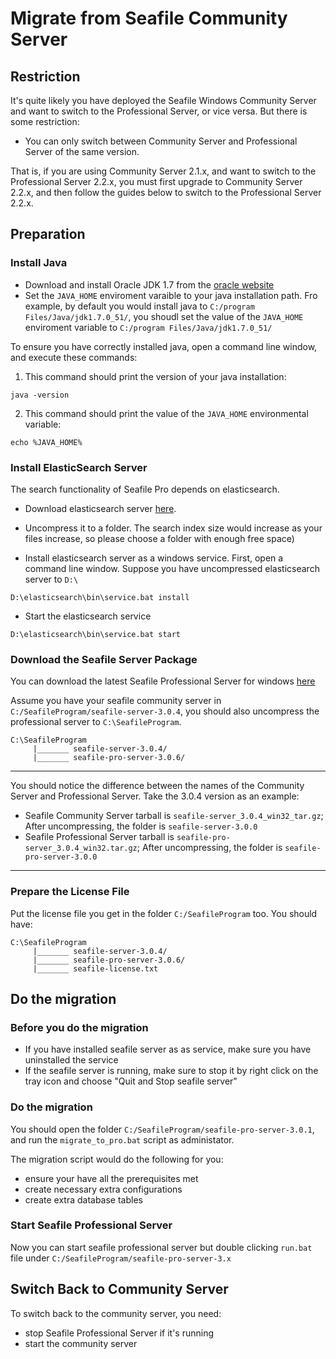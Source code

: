# Migrate from Seafile Community Server

## <a id="wiki-restriction"></a>Restriction ##

It's quite likely you have deployed the Seafile Windows Community Server and want to switch to the Professional Server, or vice versa. But there is some restriction:

- You can only switch between Community Server and Professional Server of the same version.

That is, if you are using Community Server 2.1.x, and want to switch to the Professional Server 2.2.x, you must first upgrade to Community Server 2.2.x, and then follow the guides below to switch to the Professional Server 2.2.x.

## <a id="wiki-preparation"></a>Preparation ##

### Install Java

- Download and install Oracle JDK 1.7 from the [oracle website](http://www.oracle.com/technetwork/java/javase/downloads/jdk7-downloads-1880260.html)
- Set the `JAVA_HOME` enviroment varaible to your java installation path. Fro example, by default you would install java to `C:/program Files/Java/jdk1.7.0_51/`, you shoudl set the value of the `JAVA_HOME` enviroment variable to `C:/program Files/Java/jdk1.7.0_51/`

To ensure you have correctly installed java, open a command line window, and execute these commands:

1. This command should print the version of your java installation:
```
java -version
```
2. This command should print the value of the `JAVA_HOME` environmental variable:
```
echo %JAVA_HOME%
```

### Install ElasticSearch Server

The search functionality of Seafile Pro depends on elasticsearch.

- Download elasticsearch server [here](http://seacloud.cc/repo/51fa38cb-a8ea-4d8a-bd08-e1940daf52b2/).

- Uncompress it to a folder. The search index size would increase as your files increase, so please choose a folder with enough free space)

- Install elasticsearch server as a windows service. First, open a command line window. Suppose you have uncompressed elasticsearch server to `D:\`

```
D:\elasticsearch\bin\service.bat install
```

- Start the elasticsearch service

```
D:\elasticsearch\bin\service.bat start
```

### Download the Seafile Server Package

You can download the latest Seafile Professional Server for windows [here](http://seacloud.cc/repo/51fa38cb-a8ea-4d8a-bd08-e1940daf52b2/)

Assume you have your seafile community server in `C:/SeafileProgram/seafile-server-3.0.4`, you should also uncompress the professional server to `C:\SeafileProgram`.

```
C:\SeafileProgram
     |_______ seafile-server-3.0.4/
     |_______ seafile-pro-server-3.0.6/
```

-----------

You should notice the difference between the names of the Community Server and Professional Server. Take the 3.0.4 version as an example:

- Seafile Community Server tarball is `seafile-server_3.0.4_win32_tar.gz`; After uncompressing, the folder is `seafile-server-3.0.0`
- Seafile Professional Server tarball is `seafile-pro-server_3.0.4_win32.tar.gz`; After uncompressing, the folder is `seafile-pro-server-3.0.0`

-----------

### Prepare the License File

Put the license file you get in the folder `C:/SeafileProgram` too. You should have:

```
C:\SeafileProgram
     |_______ seafile-server-3.0.4/
     |_______ seafile-pro-server-3.0.6/
     |_______ seafile-license.txt
```

## <a id="wiki-do-migration"></a>Do the migration ##

### Before you do the migration

* If you have installed seafile server as as service, make sure you have uninstalled the service
* If the seafile server is running, make sure to stop it by right click on the tray icon and choose "Quit and Stop seafile server"

### Do the migration ###

You should open the folder `C:/SeafileProgram/seafile-pro-server-3.0.1`, and run the `migrate_to_pro.bat` script as administator.

The migration script would do the following for you:

- ensure your have all the prerequisites met
- create necessary extra configurations
- create extra database tables

### Start Seafile Professional Server ###

Now you can start seafile professional server but double clicking `run.bat` file under `C:/SeafileProgram/seafile-pro-server-3.x`

## <a id="wiki-switch-back"></a>Switch Back to Community Server ##

To switch back to the community server, you need:

* stop Seafile Professional Server if it's running
* start the community server
